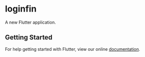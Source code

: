 # loginfin

A new Flutter application.

## Getting Started

For help getting started with Flutter, view our online
[documentation](https://flutter.io/).
